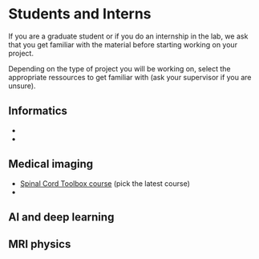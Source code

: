 # Students and Interns

If you are a graduate student or if you do an internship in the lab, we ask that you get familiar with 
the material before starting working on your project.

Depending on the type of project you will be working on, select the appropriate ressources to 
get familiar with (ask your supervisor if you are unsure).

## Informatics

- [](#bash-shell)
- [](#git)

## Medical imaging

- [Spinal Cord Toolbox course](https://spinalcordtoolbox.com/user_section/courses.html) (pick the latest course)
- [](#neuroimaging-analysis)

## AI and deep learning



## MRI physics

